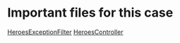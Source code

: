 # Important files for this case

[HeroesExceptionFilter](https://github.com/hejkerooo/nestjs-grpc-error/blob/master/src/heroes.exception-filter.ts)
[HeroesController](https://github.com/hejkerooo/nestjs-grpc-error/blob/master/src/heroes.controller.ts)